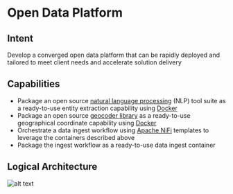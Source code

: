 # Open Data Platform
## Intent
Develop a converged open data platform that can be rapidly deployed and tailored to meet client needs and accelerate solution delivery

## Capabilities
* Package an open source [natural language processing](http://stanfordnlp.github.io/CoreNLP) (NLP) tool suite as a ready-to-use entity extraction capability using [Docker](https://www.docker.com/)
* Package an open source [geocoder library](https://github.com/foursquare/fsqio/tree/master/src/jvm/io/fsq/twofishes) as a ready-to-use geographical coordinate capability using [Docker](https://www.docker.com/)
* Orchestrate a data ingest workflow using [Apache NiFi](https://nifi.apache.org/) templates to leverage the containers described above
* Package the ingest workflow as a ready-to-use data ingest container

## Logical Architecture

![alt text](https://github.com/boozallen/opendataplatform/raw/master/docs/images/logical_arch.png "Logical Architecture")
